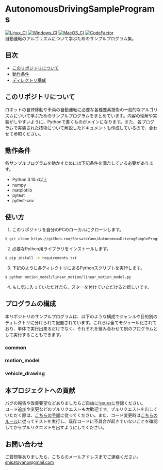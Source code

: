 # AutonomousDrivingSamplePrograms
[![Linux_CI](https://github.com/ShisatoYano/AutonomousDrivingSamplePrograms/actions/workflows/Linux_CI.yml/badge.svg)](https://github.com/ShisatoYano/AutonomousDrivingSamplePrograms/actions/workflows/Linux_CI.yml) [![Windows_CI](https://github.com/ShisatoYano/AutonomousDrivingSamplePrograms/actions/workflows/Windows_CI.yml/badge.svg)](https://github.com/ShisatoYano/AutonomousDrivingSamplePrograms/actions/workflows/Windows_CI.yml) [![MacOS_CI](https://github.com/ShisatoYano/AutonomousDrivingSamplePrograms/actions/workflows/MacOS_CI.yml/badge.svg)](https://github.com/ShisatoYano/AutonomousDrivingSamplePrograms/actions/workflows/MacOS_CI.yml) [![CodeFactor](https://www.codefactor.io/repository/github/shisatoyano/autonomousdrivingsampleprograms/badge)](https://www.codefactor.io/repository/github/shisatoyano/autonomousdrivingsampleprograms)  
自動運転のアルゴリズムについて学ぶためのサンプルプログラム集。  

## 目次
* [このリポジトリについて](#このリポジトリについて)
* [動作条件](#動作条件)
* [ディレクトリ構成](#ディレクトリ構成)

## このリポジトリについて
ロボットの自律移動や車両の自動運転に必要な各種要素技術の一般的なアルゴリズムについて学ぶためのサンプルプログラムをまとめています。内容の理解や実装がしやすいように、Pythonで書くものがメインになります。また、各プログラムで実装された技術について解説したドキュメントも作成しているので、合わせて参照ください。  

## 動作条件
各サンプルプログラムを動かすためには下記条件を満たしている必要があります。  
* Python 3.10.x以上
* numpy
* matplotlib
* pytest
* pytest-cov

## 使い方
1. このリポジトリを自分のPCのローカルにクローンします。  
```bash
$ git clone https://github.com/ShisatoYano/AutonomousDrivingSamplePrograms.git
```
2. 必要なPython用ライブラリをインストールします。  
```bash
$ pip install -r requirements.txt
```
3. 下記のように各ディレクトリにあるPythonスクリプトを実行します。  
```bash
$ python motion_model/linear_motion/linear_motion_model.py
```
4. もし気に入っていただけたら、スターを付けていただけると嬉しいです。

## プログラムの構成
本リポジトリのサンプルプログラムは、以下のような構成でジャンルや目的別のディレクトリに分けられて配置されています。これらは全てモジュール化されており、単体で実行出来るだけでなく、それぞれを組み合わせて別のプログラムとして実行することもできます。  
### common
### motion_model
### vehicle_drawing

## 本プロジェクトへの貢献
バグの報告や改善要望などありましたらご自由に[Issues](https://github.com/ShisatoYano/AutonomousDrivingSamplePrograms/issues)に登録ください。  
コード追加や変更などのプルリクエストも大歓迎です。プルリクエストを出していただく際は、[こちらの手順](/docs/contributing_guide.md)に従ってください。また、コード変更時は[こちらのルール](/docs/test_guide.md)に従ってテストを実行し、既存コードに不具合が起きていないことを確認してからプルリクエストを出すようにしてください。  

## お問い合わせ
ご質問等ありましたら、こちらのメールアドレスまでご連絡ください。  
shisatoyano@gmail.com  
